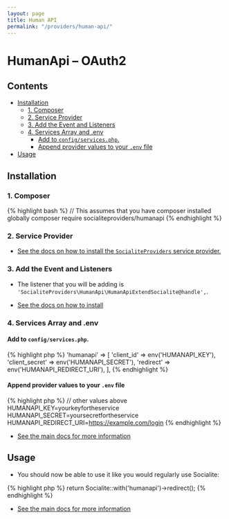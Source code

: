 ```yaml
---
layout: page
title: Human API
permalink: "/providers/human-api/"
---
```

# HumanApi – OAuth2

## Contents

- [Installation](#installation)
  - [1. Composer](#1-composer)
  - [2. Service Provider](#2-service-provider)
  - [3. Add the Event and Listeners](#3-add-the-event-and-listeners)
  - [4. Services Array and .env](#4-services-array-and-env)
    - [Add to `config/services.php`.](#add-to-configservicesphp)
    - [Append provider values to your `.env` file](#append-provider-values-to-your-env-file)
- [Usage](#usage)


## Installation

### 1. Composer

{% highlight bash %}
// This assumes that you have composer installed globally
composer require socialiteproviders/humanapi
{% endhighlight %}

### 2. Service Provider

* [See the docs on how to install the `SocialiteProviders` service provider.](https://github.com/SocialiteProviders/Manager#2-service-provider)


### 3. Add the Event and Listeners

* The listener that you will be adding is `'SocialiteProviders\HumanApi\HumanApiExtendSocialite@handle',`.

* [See the docs on how to install](https://github.com/SocialiteProviders/Manager#3-add-the-event-and-listeners)

### 4. Services Array and .env

#### Add to `config/services.php`.

{% highlight php %}
'humanapi' => [
    'client_id' => env('HUMANAPI_KEY'),
    'client_secret' => env('HUMANAPI_SECRET'),
    'redirect' => env('HUMANAPI_REDIRECT_URI'),
],
{% endhighlight %}

#### Append provider values to your `.env` file

{% highlight php %}
// other values above
HUMANAPI_KEY=yourkeyfortheservice
HUMANAPI_SECRET=yoursecretfortheservice
HUMANAPI_REDIRECT_URI=https://example.com/login
{% endhighlight %}

* [See the main docs for more information](https://github.com/SocialiteProviders/Manager#4-services-array-and-env)


## Usage

* You should now be able to use it like you would regularly use Socialite:

{% highlight php %}
return Socialite::with('humanapi')->redirect();
{% endhighlight %}

* [See the main docs for more information](https://github.com/SocialiteProviders/Manager#usage)
